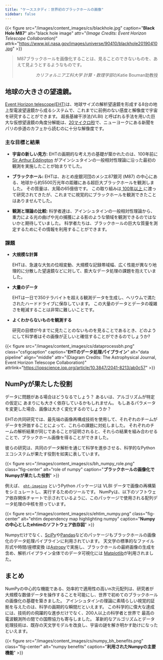 ```yaml
---
title: "ケーススタディ：世界初のブラックホールの画像"
sidebar: false
---
```


{{< figure src="/images/content_images/cs/blackhole.jpg" caption="**Black Hole M87**" alt="black hole image" attr="*(Image Credits: Event Horizon Telescope Collaboration)*" attrk="https://www.jpl.nasa.gov/images/universe/90410/blackhole20190410.jpg" >}}

<blockquote cite="https://www.youtube.com/watch?v=BIvezCVcsYs">
    <p>M87ブラックホールを画像化することは、見ることのできないものを、あえて見ようとするようなものです。</p>
    <footer align="right"><cite>カリフォルニア工科大学 計算・数理学部</cite>のKatie Bouman助教授</footer>
</blockquote>

## 地球の大きさの望遠鏡。

[ Event Horizon telescope(EHT)](https:/eventhorizontelescope.org)は、地球サイズの解析望遠鏡を形成する8台の地上型電波望遠鏡から成るシステムで、これまでに前例のない感度と解像度で宇宙を研究することができます。  超長基線干渉法(VLBI) と呼ばれる手法を用いた巨大な仮想望遠鏡の角度分解能は、[20マイクロ秒][resolution]で、ニューヨークにある新聞をパリの歩道のカフェから読むのに十分な解像度です。

### 主な目標と結果

* **宇宙の新しい見方:** EHTの画期的な考え方の基礎が築かれたのは、100年前に [Sir Arthur Eddington][eddington] がアインシュタインの一般相対性理論に沿った最初の観測を実施したことが始まりでした。

* **ブラックホール:** EHTは、おとめ座銀河団のメシエ87銀河 (M87) の中心にある、地球から約5500万光年の距離にある超巨大ブラックホールを観測しました。 その質量は、太陽の65億倍です。 この取り組みは[ 100年以上 ](https://www.jpl.nasa.gov/news/news.php?feature=7385)に渡って研究されてきたが、これまでに視覚的にブラックホールを観測できたことはありませんでした。

* **観測と理論の比較:** 科学者達は、アインシュタインの一般相対性理論から、重力による光の曲げや光の捕獲による影のような領域を観測できるのではないかと期待していました。 科学者たちは、ブラックホールの巨大な質量を測定するためにその情報を利用することができます。

### 課題

* **大規模な計算**

    EHTは、急速な大気の位相変動、大規模な記録帯域幅、広く性能が異なり地理的に分散した望遠鏡などに対して、膨大なデータ処理の課題を抱えていました。

* **大量のデータ**

    EHTは一日で350テラバイトを超える観測データを生成し、ヘリウムで満たされたハードドライブに保存しています。 この大量のデータとデータの複雑さを軽減することは非常に難しいことです。

* **よくわからないものを観測する**

    研究の目標が今までに見たことのないものを見ることであるとき、どのようにして科学者はその画像が正しいと確信することができるのでしょうか?

{{< figure src="/images/content_images/cs/dataprocessbh.png" class="csfigcaption" caption="**EHTのデータ処理パイプライン**" alt="data pipeline" align="middle" attr="(Diagram Credits: The Astrophysical Journal, Event Horizon Telescope Collaboration)" attrlink="https://iopscience.iop.org/article/10.3847/2041-8213/ab0c57" >}}

## NumPyが果たした役割

データに問題がある場合はどうなるでしょう？ あるいは、アルゴリズムが特定の仮定に あまりにも大きく依存しているかもしれません。 もしあるパラメータを変更した場合、画像は大きく変化するのでしょうか？

EHTの共同研究では、最先端の画像再構成技術を使用して、それぞれのチームがデータを評価することによって、これらの課題に対処しました。 それぞれのチームの解析結果が同じであることが証明されると、それらの結果を組み合わせることで、ブラックホール画像を得ることができました。

彼らの研究は、共同のデータ解析を通じて科学を進歩させる、科学的なPythonエコシステムが果たす役割を如実に表しています。

{{< figure src="/images/content_images/cs/bh_numpy_role.png" class="fig-center" alt="role of numpy" caption="**ブラックホールの画像化でNumpyが果たした役割**" >}}

例えば、 [`eht-imaging`][ehtim] というPython パッケージは VLBI データで画像の再構築をシミュレートし、実行するためのツールです。 NumPyは、以下のソフトウェア依存関係チャートで示されているように、このパッケージで使用される配列データ処理の中核を担っています。

{{< figure src="/images/content_images/cs/ehtim_numpy.png" class="fig-center" alt="ehtim dependency map highlighting numpy" caption="**Numpyの中心としたehtimのソフトウェア依存図**" >}}

Numpyだけでなく、[SciPy](https://www.scipy.org)や[Pandas](https://pandas.io)などのパッケージもブラックホールの画像化のデータ処理パイプラインに利用されています。 天文学の標準的なファイル形式や時間/座標変換 は[Astropy][astropy]で実施し、ブラックホールの最終画像の生成を含め、解析パイプライン全体でのデータ可視化には [Matplotlib][mpl]が利用されました。

## まとめ

NumPyの中心的な機能である、効率的で適用性の高いn次元配列は、研究者が大規模な数値データを操作することを可能にし、世界で初めてのブラックホールの画像化の基礎を築きました。 アインシュタインの理論に素晴らしい視覚的証拠を与えたのは、科学の画期的な瞬間だといえます。 この科学的に偉大な達成には、技術的の飛躍的な進歩だけでなく、200人以上の科学者と世界で 最高の電波観測所の間での国際協力も寄与しました。  革新的なアルゴリズムとデータ処理技術は、既存の天文学モデルを改良し、宇宙の謎を解き明かす助けになったといえます。

{{< figure src="/images/content_images/cs/numpy_bh_benefits.png" class="fig-center" alt="numpy benefits" caption="**利用されたNumpyの主要機能**" >}}

[resolution]: https://eventhorizontelescope.org/press-release-april-10-2019-astronomers-capture-first-image-black-hole

[eddington]: https://en.wikipedia.org/wiki/Eddington_experiment

[ehtim]: https://github.com/achael/eht-imaging

[astropy]: https://www.astropy.org/
[mpl]: https://matplotlib.org/
